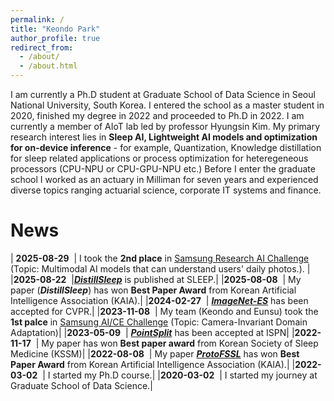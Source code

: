 ```yaml
---
permalink: /
title: "Keondo Park"
author_profile: true
redirect_from: 
  - /about/
  - /about.html
---
```


I am currently a Ph.D student at Graduate School of Data Science in Seoul National University, South Korea. I entered the school as a master student in 2020, finished my degree in 2022 and proceeded to Ph.D in 2022. I am currently a member of AIoT lab led by professor Hyungsin Kim. 
My primary research interest lies in **Sleep AI, Lightweight AI models and optimization for on-device inference** - for example, Quantization, Knowledge distillation for sleep related applications or process optimization for heteregeneous processors (CPU-NPU or CPU-GPU-NPU etc.)
Before I enter the graduate school I worked as an actuary in Milliman for seven years and experienced diverse topics ranging actuarial science, corporate IT systems and finance.

News
======

| **2025-08-29** &nbsp;| I took the **2nd place** in [Samsung Research AI Challenge](https://dacon.io/competitions/official/236500/overview/description) (Topic: Multimodal AI models that can understand users' daily photos.). |
|**2025-08-22** &nbsp;|[***DistillSleep***](https://academic.oup.com/sleep/advance-article-abstract/doi/10.1093/sleep/zsaf240/8239690?redirectedFrom=fulltext) is published at SLEEP.|
|**2025-08-08** &nbsp;| My paper (***DistillSleep***) has won **Best Paper Award** from Korean Artificial Intelligence Association (KAIA).|
|**2024-02-27** &nbsp;| [***ImageNet-ES***](https://openaccess.thecvf.com/content/CVPR2024/papers/Baek_Unexplored_Faces_of_Robustness_and_Out-of-Distribution_Covariate_Shifts_in_Environment_CVPR_2024_paper.pdf) has been accepted for CVPR.|
|**2023-11-08** &nbsp;| My team (Keondo and Eunsu) took the **1st palce** in [Samsung AI/CE Challenge](https://news.samsung.com/global/samsung-electronics-opens-samsung-ai-forum-2023-showcasing-key-advancements-in-ai-and-computer-engineering) (Topic: Camera-Invariant Domain Adaptation)|
|**2023-05-09** &nbsp;| [***PointSplit***](https://arxiv.org/abs/2504.03654) has been accepted at ISPN|
|**2022-11-17** &nbsp;| My paper has won **Best paper award** from Korean Society of Sleep Medicine (KSSM)|
|**2022-08-08** &nbsp;| My paper [***ProtoFSSL***](https://arxiv.org/abs/2205.13921) has won **Best Paper Award** from Korean Artificial Intelligence Association (KAIA).|
|**2022-03-02** &nbsp;| I started my Ph.D course.|
|**2020-03-02** &nbsp;| I started my journey at Graduate School of Data Science.|